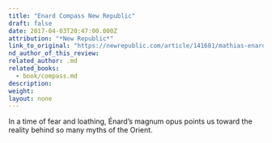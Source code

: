 ```yaml
---
title: "Enard Compass New Republic"
draft: false
date: 2017-04-03T20:47:00.000Z
attribution: "*New Republic*"
link_to_original: "https://newrepublic.com/article/141681/mathias-enards-compass-antidote-europes-islamophobia"
nd_author_of_this_review:
related_author: .md
related_books:
  - book/compass.md
description:
weight:
layout: none
---
```

In a time of fear and loathing, Énard’s magnum opus points us toward the reality behind so many myths of the Orient.

